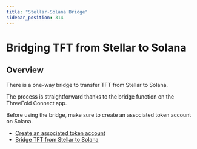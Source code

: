 ```yaml
---
title: "Stellar-Solana Bridge"
sidebar_position: 314
---
```


# Bridging TFT from Stellar to Solana

## Overview

There is a one-way bridge to transfer TFT from Stellar to Solana.

The process is straightforward thanks to the bridge function on the ThreeFold Connect app.

Before using the bridge, make sure to create an associated token account on Solana.

- [Create an associated token account](./stellar_solana_ata)
- [Bridge TFT from Stellar to Solana](./stellar_solana_how)